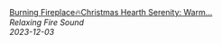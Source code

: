 <!--2024-01-14 01:04:00-->
<div class="yb">
  <a class="nodecor" href="/posts.html?relaks/burning_fireplacechristmas_hearth_serenity_warm_fireplace_and_crackling_fire_sounds">
    <img class="preview" data-videoid="CJzOo1MaF9o" src="https://i.ytimg.com/vi/CJzOo1MaF9o/hqdefault.jpg" align="middle" alt="">
  </a>
  <div class="inlbl text">
    <a class="nodecor" href="/posts.html?relaks/burning_fireplacechristmas_hearth_serenity_warm_fireplace_and_crackling_fire_sounds">Burning Fireplace🔥Christmas Hearth Serenity: Warm...</a><br>
    <i class="smaller2">Relaxing Fire Sound</i><br>
    <i class="smaller3">2023-12-03</i>
  </div>
</div>
